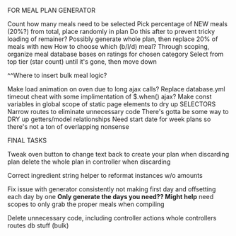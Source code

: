 FOR MEAL PLAN GENERATOR

Count how many meals need to be selected
Pick percentage of NEW meals (20%?) from total, place randomly in plan
  Do this after to prevent tricky loading of remainer?
    Possibly generate whole plan, then replace 20% of meals with new
  How to choose which (b/l/d) meal?
Through scoping, organize meal database bases on ratings for chosen category
Select from top tier (star count) until it's gone, then move down

^^Where to insert bulk meal logic?

Make load animation on oven due to long ajax calls?
Replace database.yml timeout cheat with some implimentation of $.when() ajax?
Make const variables in global scope of static page elements to dry up SELECTORS
Narrow routes to eliminate unnecessary code
There's gotta be some way to DRY up getters/model relationships
Need start date for week plans so there's not a ton of overlapping nonsense

FINAL TASKS

Tweak oven button to
  change text back to create your plan when discarding plan
  delete the whole plan in controller when discarding

Correct ingredient string helper to reformat instances w/o amounts

Fix issue with generator
  consistently not making first day and
  offsetting each day by one
  **Only generate the days you need?? Might help**
  need scopes to only grab the proper meals when compiling

Delete unnecessary code, including
  controller actions
  whole controllers
  routes
  db stuff (bulk)
